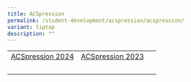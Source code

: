 ```yaml
---
title: ACSpression
permalink: /student-development/acspression/acspression/
variant: tiptap
description: ""
---
```

<table>
<tbody>
<tr>
<td><a href="/heart-on-the-beach/">ACSpression 2024</a></td>
<td><a href="/announcements/ACSpression-March-2023/Bring-Your-Parents-to-School-Day/">ACSpression 2023</a></td>
<td>&nbsp;</td>
</tr>
<tr>
<td>&nbsp;</td>
<td>&nbsp;</td>
<td>&nbsp;</td>
</tr>
</tbody>
</table>